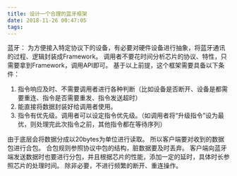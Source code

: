 ```yaml
---
title: 设计一个合理的蓝牙框架
date: 2018-11-26 00:47:05
tags:
---
```

蓝牙： 
为方便接入特定协议下的设备，有必要对硬件设备进行抽象，将蓝牙通讯的过程、逻辑封装成Framework。
调用者不要花时间分析芯片的协议、特性，只需要拿到Framework，调用API即可。
基于以上前提，这个框架需要具备以下条件：
1. 指令响应及时、不需要调用者进行各种判断（比如设备是否断开、设备是都需要重连、指令是否需要重发、指令发送超时）
2. 能直接将数据封装好给调用者使用。
3. 指令有优先级。调用者可以设定指令优先级。（如调用者将“升级指令”设为最优，则处理完此次指令之前，其他指令都在等待序列）

由于底层会将数据分成以20bytes为单位进行读取。
所以客户端要对收到的数据包进行合包。
合包规则参照协议中包的结构，脏数据要及时丢弃。
客户端向蓝牙端发送数据时也要进行分包，并且根据芯片的性能，添加一定的延时，具体时长参照芯片的处理时间。
除非必要，不进行频繁的断开、重连操作。